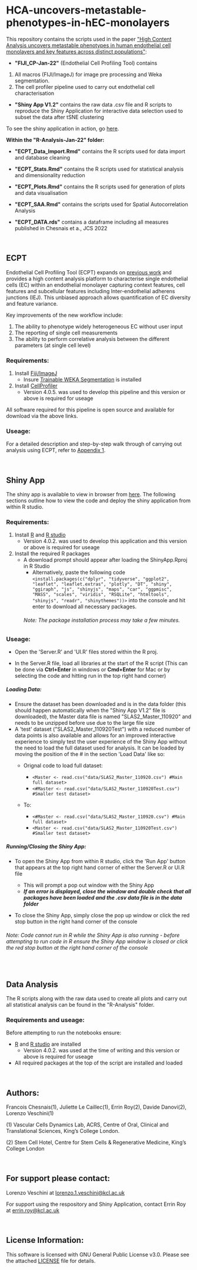 # HCA-uncovers-metastable-phenotypes-in-hEC-monolayers

This repository contains the scripts used in the paper ["High Content Analysis uncovers metastable phenotypes in human endothelial cell monolayers and key features across distinct populations"](https://www.biorxiv.org/content/10.1101/2020.11.17.362277v1):

- **"FIJI_CP-Jan-22"** (Endothelial Cell Profiling Tool) contains
1) All macros (FIJI/ImageJ) for image pre processing and Weka segmentation.
2) The cell profiler pipeline used to carry out endothelial cell characterisation

- **"Shiny App V1.2"** contains the raw data .csv file and R scripts to reproduce the Shiny Application for interactive data selection
 used to subset the data after tSNE clustering

 To see the shiny application in action, go [here](https://errin.shinyapps.io/ECPT_Shiny_App/).

 **Within the "R-Analysis-Jan-22" folder:**

- **"ECPT_Data_Import.Rmd"** contains the R scripts used for data import and database cleaning

- **"ECPT_Stats.Rmd"** contains the R scripts used for statistical analysis and dimensionality reduction

- **"ECPT_Plots.Rmd"** contains the R scripts used for generation of plots and data visualisation

- **"ECPT_SAA.Rmd"** contains the scripts used for Spatial Autocorrelation Analysis  

- **"ECPT_DATA.rds"** contains a dataframe including all measures published in Chesnais et a., JCS 2022

&nbsp;


## ECPT
Endothelial Cell Profiling Tool (ECPT) expands on [previous work](https://journals.sagepub.com/doi/10.1177/2472555218820848) and provides a
high content analysis platform to characterise single endothelial cells (EC) within an endothelial monolayer capturing context features, cell features and subcellular features including Inter-endothelial adherens junctions (IEJ). This unbiased approach allows quantification of EC diversity and feature variance.

Key improvements of the new workflow include:
1) The ability to phenotype widely heterogeneous EC without user input
2) The reporting of single cell measurements  
3) The ability to perform correlative analysis between the different parameters (at single cell level)



### Requirements:
1. Install [Fiji/ImageJ](https://imagej.net/Fiji/Downloads)
   - Insure [Trainable WEKA Segmentation](https://imagej.net/Trainable_Weka_Segmentation) is installed
2. Install [CellProfiler](https://cellprofiler.org/releases)
   - Version 4.0.5. was used to develop this pipeline and this version or above is required for useage

All software required for this pipeline is open source and available for download via the above links.


### Useage:
For a detailed description and step-by-step walk through of carrying out analysis using ECPT, refer to [Appendix 1](https://www.biorxiv.org/content/10.1101/2020.11.17.362277v1.supplementary-material).   

&nbsp;



## Shiny App

The shiny app is available to view in browser from [here](https://errin.shinyapps.io/ECPT_Shiny_App/). The following sections outline how to view the code and deploy the shiny application from within R studio.

### Requirements:
1. Install [R](https://www.r-project.org/) and [R studio](https://rstudio.com/products/rstudio/download/)
   - Version 4.0.2. was used to develop this application and this version or above is required for useage
2. Install the required R packages
   - A download prompt should appear after loading the ShinyApp.Rproj in R Studio
     - Alternatively, paste the following code `<install.packages(c("dplyr", "tidyverse", "ggplot2", "leaflet", "leaflet.extras", "plotly", "DT", "shiny", "ggiraph", "js", "shinyjs", "maps", "car", "ggpmisc", "MASS", "scales", "viridis", "RSQLite", "htmltools", "shinyjs", "readr", "shinythemes"))>` into the console and hit enter to download all necessary packages.
     ###### Note: The package installation process may take a few minutes.

### Useage:
- Open the 'Server.R' and 'UI.R' files stored within the R proj.

- In the Server.R file, load all libraries at the start of the R script (This can be done via **Ctrl+Enter** in windows or **Cmd+Enter** for Mac or by selecting the code and hitting run in the top right hand corner)

##### Loading Data:
- Ensure the dataset has been downloaded and is in the data folder (this should happen automatically when the "Shiny App V1.2" file is downloaded), the Master data file is named "SLAS2_Master_110920" and needs to be unzipped before use due to the large file size
- A 'test' dataset ("SLAS2_Master_110920Test") with a reduced number of data points is also available and allows for an improved interactive experience to simply test the user experience of the Shiny App without the need to load the full dataset used for analysis. It can be loaded by moving the position of the # in the section 'Load Data' like so:
  - Orignal code to load full dataset:
      - `<Master <- read.csv("data/SLAS2_Master_110920.csv") #Main full dataset>`               
      - `<#Master <- read.csv("data/SLAS2_Master_110920Test.csv") #Smaller test dataset>`

   - To:
      - `<#Master <- read.csv("data/SLAS2_Master_110920.csv") #Main full dataset>`                        
      - `<Master <- read.csv("data/SLAS2_Master_110920Test.csv") #Smaller test dataset>`


##### Running/Closing the Shiny App:
- To open the Shiny App from within R studio, click the 'Run App' button that appears at the top right hand corner of either the Server.R or UI.R file
  - This will prompt a pop out window with the Shiny App
  - _**If an error is displayed, close the window and double check that all packages have been loaded and the .csv data file is in the data folder**_

- To close the Shiny App, simply close the pop up window or click the red stop button in the right hand corner of the console

###### Note: Code *cannot* run in R while the Shiny App is also running - before attempting to run code in R ensure the Shiny App window is closed or click the red stop button at the right hand corner of the console  

&nbsp;
&nbsp;

## Data Analysis

The R scripts along with the raw data used to create all plots and carry out all statistical analysis can be found in the "R-Analysis" folder.

### Requirements and useage:

Before attempting to run the notebooks ensure:
- [R](https://www.r-project.org/) and [R studio](https://rstudio.com/products/rstudio/download/) are installed
   - Version 4.0.2. was used at the time of writing and this version or above is required for useage
- All required packages at the top of the script are installed and loaded

&nbsp;
&nbsp;

## Authors:
Francois Chesnais(1), Juliette Le Caillec(1), Errin Roy(2), Davide Danovi(2), Lorenzo Veschini(1)

(1) Vascular Cells Dynamics Lab, ACRS, Centre of Oral, Clinical and Translational Sciences, King’s College London.

(2) Stem Cell Hotel, Centre for Stem Cells & Regenerative Medicine, King’s College London

&nbsp;

## For support please contact:
Lorenzo Veschini at lorenzo.1.veschini@kcl.ac.uk

For support using the respository and Shiny Application, contact Errin Roy at errin.roy@kcl.ac.uk

&nbsp;

## License Information:

This software is licensed with GNU General Public License v3.0. Please see the attached [LICENSE](https://github.com/exr98/HCA-uncovers-metastable-phenotypes-in-hEC-monolayers/blob/main/LICENSE) file for details.
